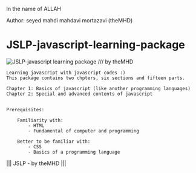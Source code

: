 ﻿In the name of ALLAH

Author:  seyed mahdi mahdavi mortazavi (theMHD)
# JSLP-javascript-learning-package
![JSLP-javascript learning package /// by theMHD](JSLPlogo.gif)

    Learning javascript with javascript codes :)
    This package contains two chpters, six sections and fifteen parts.

    Chapter 1: Basics of javascript (like another programming languages)
    Chapter 2: Special and advanced contents of javascript


    Prerequisites:

        Familiarity with:
            - HTML
            - Fundamental of computer and programming

        Better to be familiar with:
            - CSS
            - Basics of a programming language

||| JSLP - by theMHD |||